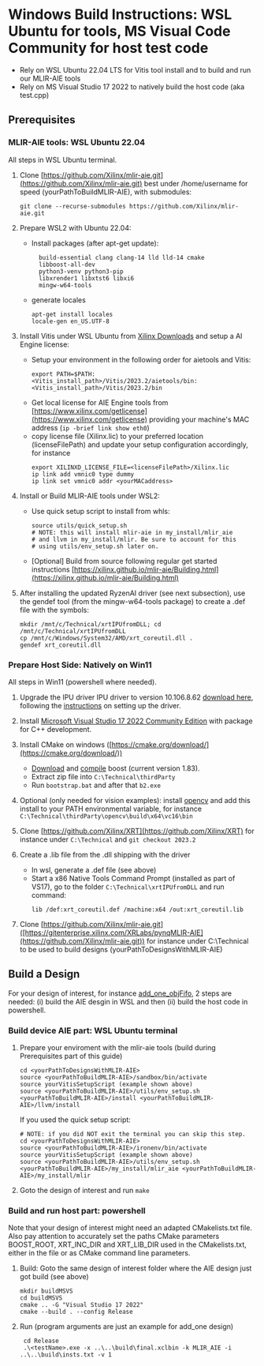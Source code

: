 # Windows Build Instructions: WSL Ubuntu for tools, MS Visual Code Community for host test code</h1>
- Rely on WSL Ubuntu 22.04 LTS for Vitis tool install and to build and run our MLIR-AIE tools
- Rely on MS Visual Studio 17 2022 to natively build the host code (aka test.cpp)
## Prerequisites
### MLIR-AIE tools: WSL Ubuntu 22.04
All steps in WSL Ubuntu terminal.
1. Clone [https://github.com/Xilinx/mlir-aie.git](https://github.com/Xilinx/mlir-aie.git) best under /home/username for speed (yourPathToBuildMLIR-AIE), with submodules: 
   ```
   git clone --recurse-submodules https://github.com/Xilinx/mlir-aie.git
   ````
1. Prepare WSL2 with Ubuntu 22.04:
    - Install packages (after apt-get update):
      ``` 
        build-essential clang clang-14 lld lld-14 cmake
        libboost-all-dev
        python3-venv python3-pip
        libxrender1 libxtst6 libxi6
        mingw-w64-tools
      ```
    - generate locales
      ```
      apt-get install locales
      locale-gen en_US.UTF-8
      ```

1. Install Vitis under WSL Ubuntu from [Xilinx Downloads](https://www.xilinx.com/support/download/index.html/content/xilinx/en/downloadNav/vitis.html) and setup a AI Engine license:
    
    - Setup your environment in the following order for aietools and Vitis:
      ```
      export PATH=$PATH:<Vitis_install_path>/Vitis/2023.2/aietools/bin:<Vitis_install_path>/Vitis/2023.2/bin
      ```
    - Get local license for AIE Engine tools from [https://www.xilinx.com/getlicense](https://www.xilinx.com/getlicense) providing your machine's MAC address (`ip -brief link show eth0`) 
    - copy license file (Xilinx.lic) to your preferred location (licenseFilePath) and update your setup configuration accordingly, for instance
      ```
      export XILINXD_LICENSE_FILE=<licenseFilePath>/Xilinx.lic
      ip link add vmnic0 type dummy
      ip link set vmnic0 addr <yourMACaddress>
      ```

1. Install or Build MLIR-AIE tools under WSL2:

   * Use quick setup script to install from whls:
     ```
     source utils/quick_setup.sh
     # NOTE: this will install mlir-aie in my_install/mlir_aie
     # and llvm in my_install/mlir. Be sure to account for this
     # using utils/env_setup.sh later on.
     ```

   * [Optional] Build from source following regular get started instructions [https://xilinx.github.io/mlir-aie/Building.html](https://xilinx.github.io/mlir-aie/Building.html)

1. After installing the updated RyzenAI driver (see next subsection), use the gendef tool (from the mingw-w64-tools package) to create a .def file with the symbols:
    ```
    mkdir /mnt/c/Technical/xrtIPUfromDLL; cd /mnt/c/Technical/xrtIPUfromDLL
    cp /mnt/c/Windows/System32/AMD/xrt_coreutil.dll .
    gendef xrt_coreutil.dll
    ```

### Prepare Host Side: Natively on Win11

All steps in Win11 (powershell where needed).

1. Upgrade the IPU driver IPU driver to version 10.106.8.62 [download here](https://account.amd.com/en/forms/downloads/ryzen-ai-software-platform-xef.html?filename=ipu_stack_rel_silicon_2308.zip), following the [instructions](href="https://ryzenai.docs.amd.com/en/latest/inst.html) on setting up the driver.
1. Install [Microsoft Visual Studio 17 2022 Community Edition](https://visualstudio.microsoft.com/vs/community/) with package for C++ development.

1. Install CMake on windows ([https://cmake.org/download/](https://cmake.org/download/))
    - [Download](https://boostorg.jfrog.io/artifactory/main/release/1.83.0/source/boost_1_83_0.zip) and [compile](https://www.boost.org/doc/libs/1_83_0/more/getting_started/windows.html) boost (current version 1.83). 
    - Extract zip file into `C:\Technical\thirdParty`
    - Run `bootstrap.bat` and after that `b2.exe`
1. Optional (only needed for vision examples): install [opencv](https://docs.opencv.org/4.x/d3/d52/tutorial_windows_install.html) and add this install to your PATH environmental variable, for instance `C:\Technical\thirdParty\opencv\build\x64\vc16\bin`

1. Clone [https://github.com/Xilinx/XRT](https://github.com/Xilinx/XRT) for instance under `C:\Technical` and `git checkout 2023.2`
1. Create a .lib file from the .dll shipping with the driver
    - In wsl, generate a .def file (see above)
    - Start a x86 Native Tools Command Prompt (installed as part of VS17), go to the folder `C:\Technical\xrtIPUfromDLL` and run command: 
      ```
      lib /def:xrt_coreutil.def /machine:x64 /out:xrt_coreutil.lib
      ```
1. Clone [https://github.com/Xilinx/mlir-aie.git]([https://gitenterprise.xilinx.com/XRLabs/pynqMLIR-AIE](https://github.com/Xilinx/mlir-aie.git)) for instance under C:\Technical to be used to build designs (yourPathToDesignsWithMLIR-AIE) 


## Build a Design

For your design of interest, for instance [add_one_objFifo](../reference_designs/ipu-xrt/add_one_objFifo/), 2 steps are needed: (i) build the AIE desgin in WSL and then (ii) build the host code in powershell.

### Build device AIE part: WSL Ubuntu terminal
1. Prepare your enviroment with the mlir-aie tools (build during Prerequisites part of this guide)

    ```
    cd <yourPathToDesignsWithMLIR-AIE>
    source <yourPathToBuildMLIR-AIE>/sandbox/bin/activate
    source yourVitisSetupScript (example shown above)
    source <yourPathToBuildMLIR-AIE>/utils/env_setup.sh <yourPathToBuildMLIR-AIE>/install <yourPathToBuildMLIR-AIE>/llvm/install
    ```
    If you used the quick setup script:
    ```
    # NOTE: if you did NOT exit the terminal you can skip this step.
    cd <yourPathToDesignsWithMLIR-AIE>
    source <yourPathToBuildMLIR-AIE>/ironenv/bin/activate
    source yourVitisSetupScript (example shown above)
    source <yourPathToBuildMLIR-AIE>/utils/env_setup.sh <yourPathToBuildMLIR-AIE>/my_install/mlir_aie <yourPathToBuildMLIR-AIE>/my_install/mlir
    ```
1. Goto the design of interest and run `make`

### Build and run host part: powershell

Note that your design of interest might need an adapted CMakelists.txt file. Also pay attention to accurately set the paths CMake parameters BOOST_ROOT, XRT_INC_DIR and XRT_LIB_DIR used in the CMakelists.txt, either in the file or as CMake command line parameters.

1. Build: Goto the same design of interest folder where the AIE design just got build (see above)
    ```
    mkdir buildMSVS
    cd buildMSVS
    cmake .. -G "Visual Studio 17 2022"
    cmake --build . --config Release
    ```
    
1. Run (program arguments are just an example for add_one design)
   ```
    cd Release
    .\<testName>.exe -x ..\..\build\final.xclbin -k MLIR_AIE -i ..\..\build\insts.txt -v 1
    ```
